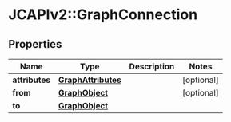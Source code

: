 # JCAPIv2::GraphConnection

## Properties
Name | Type | Description | Notes
------------ | ------------- | ------------- | -------------
**attributes** | [**GraphAttributes**](GraphAttributes.md) |  | [optional] 
**from** | [**GraphObject**](GraphObject.md) |  | [optional] 
**to** | [**GraphObject**](GraphObject.md) |  | 

